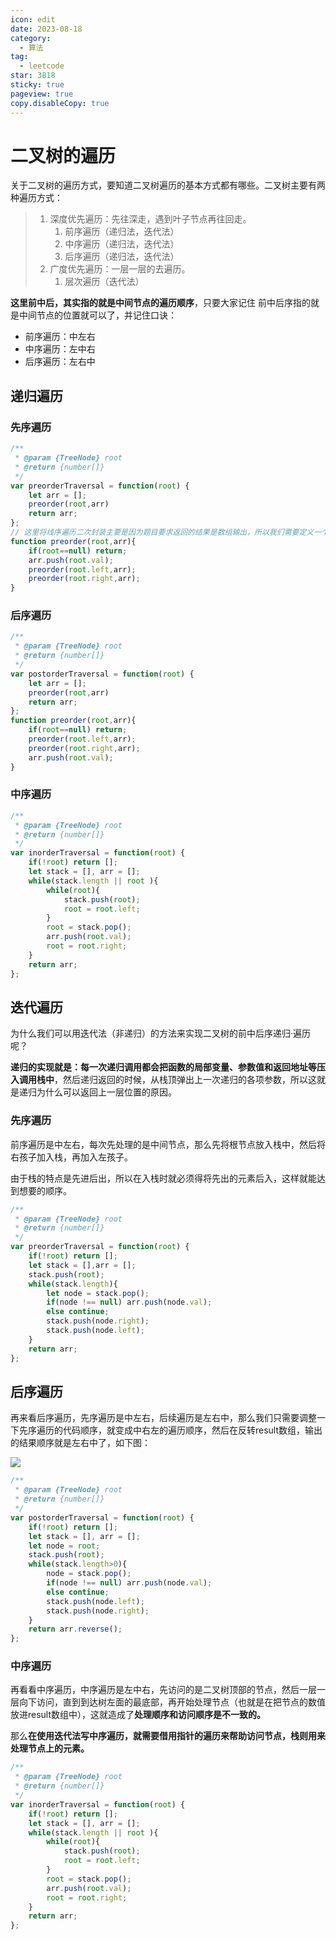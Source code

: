 ```yaml
---
icon: edit
date: 2023-08-18
category:
  - 算法
tag:
  - leetcode
star: 3818
sticky: true
pageview: true
copy.disableCopy: true
---
```


# 二叉树的遍历

关于二叉树的遍历方式，要知道二叉树遍历的基本方式都有哪些。二叉树主要有两种遍历方式：

> 1. 深度优先遍历：先往深走，遇到叶子节点再往回走。
>    1. 前序遍历（递归法，迭代法）
>    2. 中序遍历（递归法，迭代法）
>    3. 后序遍历（递归法，迭代法）
> 2. 广度优先遍历：一层一层的去遍历。
>    1. 层次遍历（迭代法）

<!-- more -->
 **这里前中后，其实指的就是中间节点的遍历顺序**，只要大家记住 前中后序指的就是中间节点的位置就可以了，并记住口诀：

- 前序遍历：中左右
- 中序遍历：左中右
- 后序遍历：左右中

## 递归遍历

### 先序遍历

```js
/**
 * @param {TreeNode} root
 * @return {number[]}
 */
var preorderTraversal = function(root) {
    let arr = [];
    preorder(root,arr)
    return arr;
};
// 这里将线序遍历二次封装主要是因为题目要求返回的结果是数组输出，所以我们需要定义一个全局数组来储存每次的处理结果
function preorder(root,arr){
    if(root==null) return;
    arr.push(root.val);
    preorder(root.left,arr);
    preorder(root.right,arr);
}
```

### 后序遍历

```js
/**
 * @param {TreeNode} root
 * @return {number[]}
 */
var postorderTraversal = function(root) {
    let arr = [];
    preorder(root,arr)
    return arr;
};
function preorder(root,arr){
    if(root==null) return;  
    preorder(root.left,arr);
    preorder(root.right,arr);
    arr.push(root.val);
}
```

### 中序遍历

```js
/**
 * @param {TreeNode} root
 * @return {number[]}
 */
var inorderTraversal = function(root) {
    if(!root) return [];
    let stack = [], arr = [];
    while(stack.length || root ){
        while(root){
            stack.push(root);
            root = root.left;
        }
        root = stack.pop();
        arr.push(root.val);
        root = root.right;
    }    
    return arr;
};
```

## 迭代遍历

为什么我们可以用迭代法（非递归）的方法来实现二叉树的前中后序递归·遍历呢？

**递归的实现就是：每一次递归调用都会把函数的局部变量、参数值和返回地址等压入调用栈中**，然后递归返回的时候，从栈顶弹出上一次递归的各项参数，所以这就是递归为什么可以返回上一层位置的原因。

### 先序遍历

前序遍历是中左右，每次先处理的是中间节点，那么先将根节点放入栈中，然后将右孩子加入栈，再加入左孩子。

由于栈的特点是先进后出，所以在入栈时就必须得将先出的元素后入，这样就能达到想要的顺序。

```js
/**
 * @param {TreeNode} root
 * @return {number[]}
 */
var preorderTraversal = function(root) {
    if(!root) return [];
    let stack = [],arr = [];
    stack.push(root);
    while(stack.length){
        let node = stack.pop();
        if(node !== null) arr.push(node.val);
        else continue;
        stack.push(node.right);
        stack.push(node.left);
    }
    return arr;
};
```

## 后序遍历

再来看后序遍历，先序遍历是中左右，后续遍历是左右中，那么我们只需要调整一下先序遍历的代码顺序，就变成中右左的遍历顺序，然后在反转result数组，输出的结果顺序就是左右中了，如下图：

![](https://code-thinking-1253855093.file.myqcloud.com/pics/20200808200338924.png)

```js
/**
 * @param {TreeNode} root
 * @return {number[]}
 */
var postorderTraversal = function(root) {
    if(!root) return [];
    let stack = [], arr = [];
    let node = root;
    stack.push(root);
    while(stack.length>0){
        node = stack.pop();
        if(node !== null) arr.push(node.val);
        else continue;
        stack.push(node.left);
        stack.push(node.right);
    }
    return arr.reverse();
};
```

### 中序遍历

再看看中序遍历，中序遍历是左中右，先访问的是二叉树顶部的节点，然后一层一层向下访问，直到到达树左面的最底部，再开始处理节点（也就是在把节点的数值放进result数组中），这就造成了**处理顺序和访问顺序是不一致的。**

那么**在使用迭代法写中序遍历，就需要借用指针的遍历来帮助访问节点，栈则用来处理节点上的元素。**

```js
/**
 * @param {TreeNode} root
 * @return {number[]}
 */
var inorderTraversal = function(root) {
    if(!root) return [];
    let stack = [], arr = [];
    while(stack.length || root ){
        while(root){
            stack.push(root);
            root = root.left;
        }
        root = stack.pop();
        arr.push(root.val);
        root = root.right;
    }    
    return arr;
};
```

